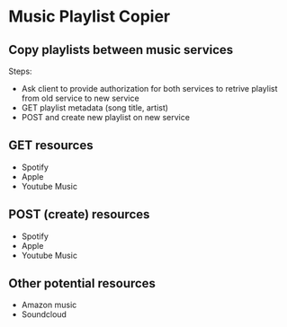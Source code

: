# Music Playlist Copier
## Copy playlists between music services

Steps:
- Ask client to provide authorization for both services to retrive playlist from old service to new service
- GET playlist metadata (song title, artist) 
- POST and create new playlist on new service

## GET resources
- Spotify 
- Apple
- Youtube Music

## POST (create) resources
- Spotify
- Apple
- Youtube Music


## Other potential resources
- Amazon music
- Soundcloud